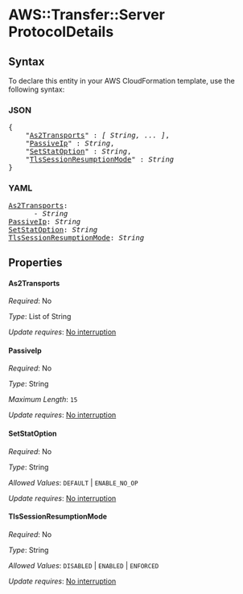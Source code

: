 # AWS::Transfer::Server ProtocolDetails

## Syntax

To declare this entity in your AWS CloudFormation template, use the following syntax:

### JSON

<pre>
{
    "<a href="#as2transports" title="As2Transports">As2Transports</a>" : <i>[ String, ... ]</i>,
    "<a href="#passiveip" title="PassiveIp">PassiveIp</a>" : <i>String</i>,
    "<a href="#setstatoption" title="SetStatOption">SetStatOption</a>" : <i>String</i>,
    "<a href="#tlssessionresumptionmode" title="TlsSessionResumptionMode">TlsSessionResumptionMode</a>" : <i>String</i>
}
</pre>

### YAML

<pre>
<a href="#as2transports" title="As2Transports">As2Transports</a>: <i>
      - String</i>
<a href="#passiveip" title="PassiveIp">PassiveIp</a>: <i>String</i>
<a href="#setstatoption" title="SetStatOption">SetStatOption</a>: <i>String</i>
<a href="#tlssessionresumptionmode" title="TlsSessionResumptionMode">TlsSessionResumptionMode</a>: <i>String</i>
</pre>

## Properties

#### As2Transports

_Required_: No

_Type_: List of String

_Update requires_: [No interruption](https://docs.aws.amazon.com/AWSCloudFormation/latest/UserGuide/using-cfn-updating-stacks-update-behaviors.html#update-no-interrupt)

#### PassiveIp

_Required_: No

_Type_: String

_Maximum Length_: <code>15</code>

_Update requires_: [No interruption](https://docs.aws.amazon.com/AWSCloudFormation/latest/UserGuide/using-cfn-updating-stacks-update-behaviors.html#update-no-interrupt)

#### SetStatOption

_Required_: No

_Type_: String

_Allowed Values_: <code>DEFAULT</code> | <code>ENABLE_NO_OP</code>

_Update requires_: [No interruption](https://docs.aws.amazon.com/AWSCloudFormation/latest/UserGuide/using-cfn-updating-stacks-update-behaviors.html#update-no-interrupt)

#### TlsSessionResumptionMode

_Required_: No

_Type_: String

_Allowed Values_: <code>DISABLED</code> | <code>ENABLED</code> | <code>ENFORCED</code>

_Update requires_: [No interruption](https://docs.aws.amazon.com/AWSCloudFormation/latest/UserGuide/using-cfn-updating-stacks-update-behaviors.html#update-no-interrupt)

